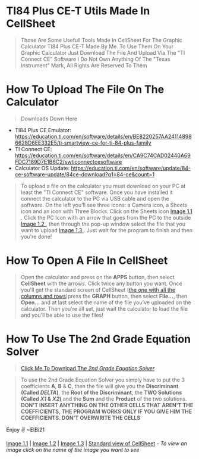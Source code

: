 # TI84 Plus CE-T Utils Made In CellSheet

> Those Are Some Usefull Tools Made In CellSheet For The Graphic Calculator TI84 Plus CE-T Made By Me.
> To Use Them On Your Graphic Calculator Just Download The File And Upload Via The "TI Connect CE" Software
> I Do Not Own Anything Of The "Texas Instrument" Mark, All Rights Are Reserved To Them

# How To Upload The File On The Calculator

> Downloads Down Here
- TI84 Plus CE Emulator: https://education.ti.com/en/software/details/en/BE8220257AA241148986628D6EE332E5/ti-smartview-ce-for-ti-84-plus-family
- TI Connect CE: https://education.ti.com/en/software/details/en/CA9C74CAD02440A69FDC7189D7E1B6C2/swticonnectcesoftware
- Calculator OS Update: https://education.ti.com/en/software/update/84-ce-software-update/84ce-download?q1=84-ce&count=1

> To upload a file on the calculator you must download on your PC at least the "TI Connect CE" software. Once you have installed it connect the calculator to the PC via USB cable and open the software. On the left you'll see three icons: a Camera icon, a Sheets icon and an icon with Three Blocks. Click on the Sheets icon [ Image 1.1 ](https://i.imgur.com/qjqjEoq.png). Click the PC Icon with an arrow that goes from the PC to the outside [ Image 1.2 ](https://i.imgur.com/w1Z1u3R.png), then through the pop-up window select the file that you want to upload [ Image 1.3 ](https://i.imgur.com/Q2JGMw3.png). Just wait for the program to finish and then you're done!

# How To Open A File In CellSheet

> Open the calculator and press on the **APPS** button, then select **CellSheet** with the arrows. Click twice any button you want. Once you'll get the standard screen of CellSheet ([the one with all the columns and rows](https://i.imgur.com/QE9yogu.png))press the **GRAPH** button, then select **File...**, then **Open...** and at last select the name of the file you've uploaded on the calculator. Then you're all set, just wait the calculator to load the file and you'll be able to use the files!

# How To Use The 2nd Grade Equation Solver

> [Click Me To Download The *2nd Grade Equation Solver*](https://github.com/ElBi21/ti84utils/blob/2nd-grade-equations/EQ2NDGR.8xv)

> To use the 2nd Grade Equation Solver you simply have to put the 3 coefficients **A**, **B** & **C**, then the file will give you the **Discriminant (Called __*DELTA*__)**, the **Root of the Discriminant**, the **TWO Solutions (Called *X1* & *X2*)** and the **Sum** and the **Product** of the two solutions.
> **DON'T INSERT ANYTHING ON THE OTHER CELLS THAT AREN'T THE COEFFICIENTS, THE PROGRAM WORKS ONLY IF YOU GIVE HIM THE COEFFICIENTS. DON'T OVERWRITE THE CELLS**

Enjoy :v:
~ElBi21

[Image 1.1](https://i.imgur.com/qjqjEoq.png)  |  [Image 1.2](https://i.imgur.com/w1Z1u3R.png)  |  [Image 1.3](https://i.imgur.com/Q2JGMw3.png)  | [Standard view of CellSheet](https://i.imgur.com/QE9yogu.png) -  *To view an image click on the name of the image you want to see*
